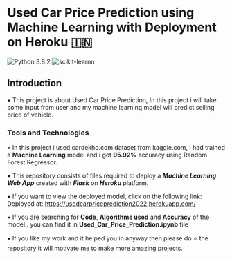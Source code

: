 # Used Car Price Prediction using Machine Learning with Deployment on Heroku :india:
![Python 3.8.2](https://img.shields.io/badge/Python-3.8.2-brightgreen.svg) ![scikit-learnn](https://img.shields.io/badge/Library-Pandas_|_Numpy_|_Scikit_Learn-orange.svg) 

## Introduction
• This project is about Used Car Price Prediction, In this project i will take some input from user and my machine learning model will predict selling price of vehicle.

### Tools and Technologies
• In this project i used cardekho.com dataset from kaggle.com, I had trained a **Machine Learning** model and i got **95.92%** accuracy using Random Forest Regressor.


• This repository consists of files required to deploy a ___Machine Learning Web App___ created with ___Flask___ on ___Heroku___ platform.

• If you want to view the deployed model, click on the following link:<br />
Deployed at: https://usedcarpriceprediction2022.herokuapp.com/

• If you are searching for __Code__, __Algorithms used__ and __Accuracy__ of the model.. you can find it in **Used_Car_Price_Prediction.ipynb** file

• If you like my work and it helped you in anyway then please do ⭐ the repository it will motivate me to make more amazing projects. 
